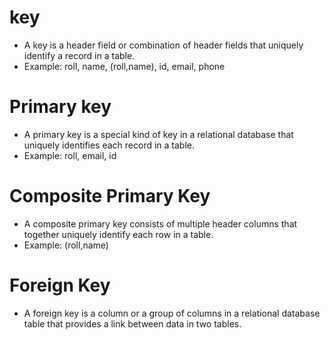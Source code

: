# key
- A key is a header field or combination of header fields that uniquely identify a record in a table.
- Example: roll, name, (roll,name), id, email, phone
# Primary key
- A primary key is a special kind of key in a relational database that uniquely identifies each record in a table. 
- Example: roll, email, id
# Composite Primary Key
- A composite primary key consists of multiple header columns that together uniquely identify each row in a table.
- Example: (roll,name)
# Foreign Key
- A foreign key is a column or a group of columns in a relational database table that provides a link between data in two tables.